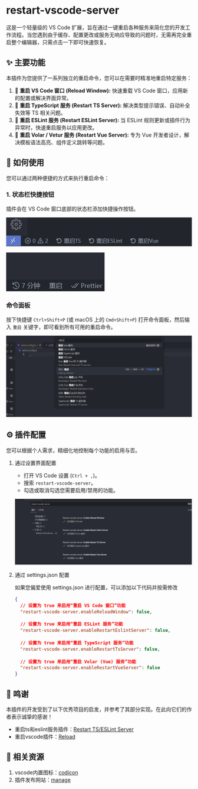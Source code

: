 # restart-vscode-server

这是一个轻量级的 VS Code 扩展，旨在通过一键重启各种服务来简化您的开发工作流程。当您遇到由于缓存、配置更改或服务无响应导致的问题时，无需再完全重启整个编辑器，只需点击一下即可快速恢复。

## ✨ 主要功能

本插件为您提供了一系列独立的重启命令，您可以在需要时精准地重启特定服务：

1. 🔄 **重启 VS Code 窗口 (Reload Window):** 快速重载 VS Code 窗口，应用新的配置或解决界面异常。
2. 🔄 **重启 TypeScript 服务 (Restart TS Server):** 解决类型提示错误、自动补全失效等 TS 相关问题。
3. 🔄 **重启 ESLint 服务 (Restart ESLint Server):** 当 ESLint 规则更新或插件行为异常时，快速重启服务以应用更改。
4. 🔄 **重启 Volar / Vetur 服务 (Restart Vue Server):** 专为 Vue 开发者设计，解决模板语法高亮、组件定义跳转等问题。

## 🚀 如何使用

您可以通过两种便捷的方式来执行重启命令：

### 1. 状态栏快捷按钮

插件会在 VS Code 窗口底部的状态栏添加快捷操作按钮。

![左侧状态按钮](./docs/images/left_status_button.png)

![右侧状态按钮](./docs/images/right_status_button.png)

### 命令面板

按下快捷键 `Ctrl+Shift+P` (或 macOS 上的 `Cmd+Shift+P`) 打开命令面板，然后输入 `重启` 关键字，即可看到所有可用的重启命令。

![命令面板](./docs/images/command_panel.png)

## ⚙️ 插件配置

您可以根据个人需求，精细化地控制每个功能的启用与否。

1. 通过设置界面配置
      - 打开 VS Code 设置 (`Ctrl + ,`)。
      - 搜索 `restart-vscode-server`。
      - 勾选或取消勾选您需要启用/禁用的功能。

    ![插件设置](./docs/images/plugin_setting.png)

2. 通过 settings.json 配置

    如果您偏爱使用 settings.json 进行配置，可以添加以下代码并按需修改

    ```json
    {
      // 设置为 true 来启用“重启 VS Code 窗口”功能
      "restart-vscode-server.enableReloadWindow": false,

      // 设置为 true 来启用“重启 ESLint 服务”功能
      "restart-vscode-server.enableRestartEslintServer": false,

      // 设置为 true 来启用“重启 TypeScript 服务”功能
      "restart-vscode-server.enableRestartTsServer": false,

      // 设置为 true 来启用“重启 Volar (Vue) 服务”功能
      "restart-vscode-server.enableRestartVueServer": false
    }
    ```

## 🙏 鸣谢

本插件的开发受到了以下优秀项目的启发，并参考了其部分实现。在此向它们的作者表示诚挚的感谢！

- 重启ts和eslint服务插件：[Restart TS/ESLint Server](https://marketplace.visualstudio.com/items?itemName=acoreyj.restart-ts-eslint-server)
- 重启vscode插件：[Reload](https://marketplace.visualstudio.com/items?itemName=natqe.reload)

## 🔗 相关资源

1. vscode内置图标：[codicon](https://microsoft.github.io/vscode-codicons/dist/codicon.html)
2. 插件发布网站：[manage](https://marketplace.visualstudio.com/manage)

